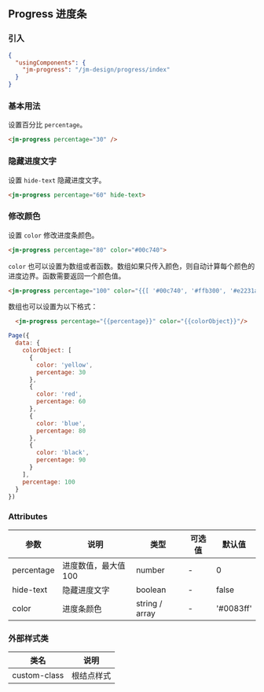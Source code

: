 ## Progress 进度条

### 引入

```json
{
  "usingComponents": {
    "jm-progress": "/jm-design/progress/index"
  }
}
```

### 基本用法

设置百分比 `percentage`。

```html
<jm-progress percentage="30" />
```

### 隐藏进度文字

设置 `hide-text` 隐藏进度文字。

```html
<jm-progress percentage="60" hide-text>
```

### 修改颜色

设置 `color` 修改进度条颜色。

```html
<jm-progress percentage="80" color="#00c740">
```

`color` 也可以设置为数组或者函数。数组如果只传入颜色，则自动计算每个颜色的进度边界。函数需要返回一个颜色值。

```html
<jm-progress percentage="100" color="{{[ '#00c740', '#ffb300', '#e2231a', '#0083ff' ]}}" />
```

数组也可以设置为以下格式：

```html
  <jm-progress percentage="{{percentage}}" color="{{colorObject}}"/>
```

```javascript
Page({
  data: {
    colorObject: [
      {
        color: 'yellow',
        percentage: 30
      },
      {
        color: 'red',
        percentage: 60
      },
      {
        color: 'blue',
        percentage: 80
      },
      {
        color: 'black',
        percentage: 90
      }
    ],
    percentage: 100
  }
})
```

### Attributes

| 参数      | 说明                                 | 类型      | 可选值       | 默认值   |
|---------- |------------------------------------ |---------- |------------- |-------- |
| percentage | 进度数值，最大值100 | number | - | 0 |
| hide-text | 隐藏进度文字 | boolean | - | false |
| color | 进度条颜色 | string / array | - | '#0083ff' |


### 外部样式类

| 类名     | 说明                |
|---------|---------------------|
| custom-class | 根结点样式 |
